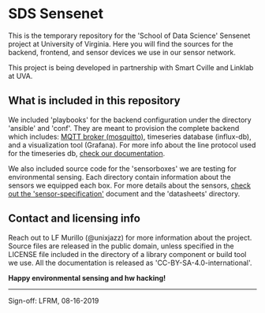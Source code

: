# SDS Sensenet

This is the temporary repository for the 'School of Data Science' 
Sensenet project at University of Virginia. Here you will find the 
sources for the backend, frontend, and sensor devices we use in 
our sensor network.

This project is being developed in partnership with Smart Cville
and Linklab at UVA.

## What is included in this repository

We included 'playbooks' for the backend configuration under the
directory 'ansible' and 'conf'. They are meant to provision the 
complete backend which includes: [MQTT broker (mosquitto)](mqtt.md), 
timeseries database (influx-db), and a visualization tool (Grafana). 
For more info about the line protocol used for the timeseries db, 
[check our documentation](timeseries-db.md).

We also included source code for the 'sensorboxes' we are testing for
environmental sensing. Each directory contain information about the
sensors we equipped each box. For more details about the sensors,
[check out the 'sensor-specification'](sensor-spec.md) document and 
the 'datasheets' directory.

## Contact and licensing info

Reach out to LF Murillo (@unixjazz) for more information about the 
project. Source files are released in the public domain, unless 
specified in the LICENSE file included in the directory of a
library component or build tool we use. All the documentation is
released as 'CC-BY-SA-4.0-international'.

__Happy environmental sensing and hw hacking!__

---
Sign-off: LFRM, 08-16-2019
